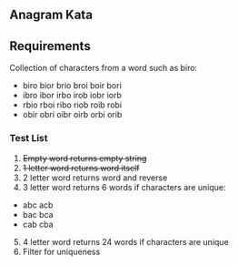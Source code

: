 ## Anagram Kata

## Requirements
Collection of characters from a word such as biro:
* biro bior brio broi boir bori
* ibro ibor irbo irob iobr iorb
* rbio rboi ribo riob roib robi
* obir obri oibr oirb orbi orib

### Test List
1. ~~Empty word returns empty string~~
2. ~~1 letter word returns word itself~~
3. 2 letter word returns word and reverse
4. 3 letter word returns 6 words if characters are unique:
* abc acb
* bac bca
* cab cba
5. 4 letter word returns 24 words if characters are unique
6. Filter for uniqueness